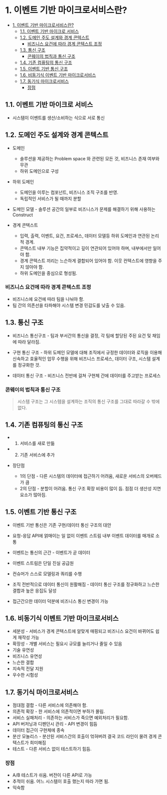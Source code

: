 # 1. 이벤트 기반 마이크로서비스란?

- [1. 이벤트 기반 마이크로서비스란?](#1-이벤트-기반-마이크로서비스란)
  - [1.1. 이벤트 기반 마이크로 서비스](#11-이벤트-기반-마이크로-서비스)
  - [1.2. 도메인 주도 설계와 경계 콘텍스트](#12-도메인-주도-설계와-경계-콘텍스트)
    - [비즈니스 요건에 따라 경계 콘텍스트 조정](#비즈니스-요건에-따라-경계-콘텍스트-조정)
  - [1.3. 통신 구조](#13-통신-구조)
    - [콘웨이의 법칙과 통신 구조](#콘웨이의-법칙과-통신-구조)
  - [1.4. 기존 컴퓨팅의 통신 구조](#14-기존-컴퓨팅의-통신-구조)
  - [1.5. 이벤트 기반 통신 구조](#15-이벤트-기반-통신-구조)
  - [1.6. 비동기식 이벤트 기반 마이크로서비스](#16-비동기식-이벤트-기반-마이크로서비스)
  - [1.7. 동기식 마이크로서비스](#17-동기식-마이크로서비스)
    - [장점](#장점)

## 1.1. 이벤트 기반 마이크로 서비스

- 시스템이 이벤트를 생산/소비하는 식으로 서로 통신

## 1.2. 도메인 주도 설계와 경계 콘텍스트

- 도메인

  - 솔루션을 제공하는 Problem space 와 관련된 모든 것, 비즈니스 존재 여부와 무관
  - 하위 도메인으로 구성

- 하위 도메인

  - 도메인을 이루는 컴포넌트, 비즈니스 조직 구조를 반영.
  - 독립적인 서비스가 될 때까지 분할

- 도메인 모델 - 솔루션 공간의 일부로 비즈니스가 문제를 해결하기 위해 사용하는 Construct

- 경계 콘텍스트
  - 입력, 출력, 이벤트, 요건, 프로세스, 데이터 모델등 하위 도메인과 연관된 논리적 경계.
  - 콘텍스트 내부 기능은 집약적이고 깊이 연관되어 있어야 하며, 내부에서만 일어야 함.
  - 경계 콘텍스트 끼리는 느슨하게 결합되어 있어야 함. 이웃 컨텍스트에 영향을 주지 않아야 함.
  - 하위 도메인을 중심으로 형성됨.

### 비즈니스 요건에 따라 경계 콘텍스트 조정

- 비즈니스에 요건에 따라 팀을 나눠야 함.
- 팀 간의 의존선을 타파해야 시스템 변경 민감도를 낮출 수 있음.

## 1.3. 통신 구조

- 비즈니스 통신구조 - 팀과 부서간의 통신을 결정, 각 팀에 할당된 주된 요건 및 채임에 따라 달라짐.

- 구현 통신 구조 - 하위 도메인 모델에 대해 조직에서 규정한 데이터와 로직을 이용해 신속하고 효율적인 업무 수행을 위해 비즈니스 프로세스, 데이터 구조, 시스템 설계를 정규화한 것.

- 데이터 통신 구조 - 비즈니스 전반에 걸쳐 구현체 간에 데이터를 주고받는 프로세스

### 콘웨이의 법칙과 통신 구조

> 시스템 구조는 그 시스템을 설계하는 조직의 통신 구조를 그대로 따라갈 수 밖에 없다.

## 1.4. 기존 컴퓨팅의 통신 구조

- 1. 서비스를 새로 만듦
- 2. 기존 서비스에 추가

- 장단점
  - 1의 단점 - 다른 시스템의 데이터에 접근하기 어려움, 새로운 서비스의 오버헤드가 큼
  - 2의 단점 - 분할이 어려움. 통신 구조 확장 비용이 많이 듬. 점점 더 생산성 지연 요소가 많아짐.

## 1.5. 이벤트 기반 통신 구조

- 이벤트 기반 통신은 기존 구현/데이터 통신 구조의 대안
- 요청-응답 API에 얽매이는 일 없이 이벤트 스트림 내부 이벤트 데이터를 매개로 소통

- 이벤트는 통신의 근간 - 이벤트가 곧 데이터
- 이벤트 스트림은 단일 진실 공급원
- 컨슈머가 스스로 모델링과 쿼리를 수행
- 조직 전반적으로 데이터 통신이 원활해짐 - 데이터 통신 구조를 정규화하고 느슨한 결합과 높은 응집도 달성
- 접근간으한 데이터 덕분에 비즈니스 통신 변경이 가능

## 1.6. 비동기식 이벤트 기반 마이크로서비스

- 세분성 - 서비스가 경계 콘텍스트에 알맞게 매핑되고 비즈니스 요건이 바뀌어도 쉽게 재작성 가능
- 확장성 - 개별 서비스는 필요시 규모를 늘리거나 줄일 수 있음
- 기술 유연성
- 비즈니스 유연성
- 느슨한 결합
- 지속적 전달 지원
- 우수한 시험성

## 1.7. 동기식 마이크로서비스

- 점대점 결합 - 다른 서비스에 의존해야 함.
- 의존적 확장 - 한 서비스에 의존적이면 부하가 몰림.
- 서비스 실패처리 - 의존하는 서비스가 죽으면 예외처리가 필요함.
- API 버저닝과 디펜던시 관리 - API 변경이 힘듬
- 데이터 접근이 구현체에 종속
- 분산 모놀리스 - 분산된 서비스간의 호출이 얶혀버려 결국 코드 라인이 물려 경게 콘텍스트가 희미해짐
- 테스트 - 다른 서비스 없이 테스트하기 힘듬.

### 장점

- A/B 테스트가 쉬움. 버전이 다른 API로 가능
- 추적이 쉬움. 어느 시스템이 호출 했는지 따라 가면 됨.
- 익숙함
